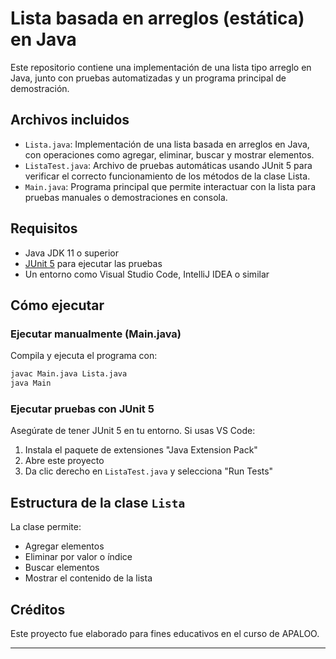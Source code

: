 # Lista basada en arreglos (estática) en Java

Este repositorio contiene una implementación de una lista tipo arreglo en Java, junto con pruebas automatizadas y un programa principal de demostración.

## Archivos incluidos

- `Lista.java`: Implementación de una lista basada en arreglos en Java, con operaciones como agregar, eliminar, buscar y mostrar elementos.
- `ListaTest.java`: Archivo de pruebas automáticas usando JUnit 5 para verificar el correcto funcionamiento de los métodos de la clase Lista.
- `Main.java`: Programa principal que permite interactuar con la lista para pruebas manuales o demostraciones en consola.

## Requisitos

- Java JDK 11 o superior
- [JUnit 5](https://junit.org/junit5/) para ejecutar las pruebas
- Un entorno como Visual Studio Code, IntelliJ IDEA o similar

## Cómo ejecutar

### Ejecutar manualmente (Main.java)

Compila y ejecuta el programa con:

```bash
javac Main.java Lista.java
java Main
```

### Ejecutar pruebas con JUnit 5

Asegúrate de tener JUnit 5 en tu entorno. Si usas VS Code:
1. Instala el paquete de extensiones "Java Extension Pack"
2. Abre este proyecto
3. Da clic derecho en `ListaTest.java` y selecciona "Run Tests"

## Estructura de la clase `Lista`

La clase permite:
- Agregar elementos
- Eliminar por valor o índice
- Buscar elementos
- Mostrar el contenido de la lista

## Créditos

Este proyecto fue elaborado para fines educativos en el curso de APALOO.

---
